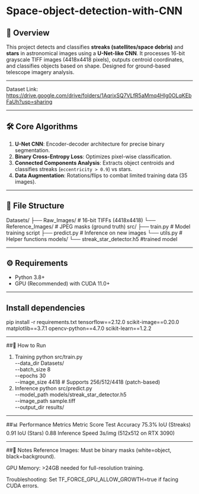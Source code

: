 # Space-object-detection-with-CNN
## 🌌 Overview
This project detects and classifies **streaks (satellites/space debris)** and **stars** in astronomical images using a **U-Net-like CNN**. It processes 16-bit grayscale TIFF images (4418x4418 pixels), outputs centroid coordinates, and classifies objects based on shape. Designed for ground-based telescope imagery analysis.

---
Dataset Link: https://drive.google.com/drive/folders/1AqrixSQ7VLfR5aMmq4HIg0OLqKEbFaUh?usp=sharing

---
## 🛠️ Core Algorithms
1. **U-Net CNN**: Encoder-decoder architecture for precise binary segmentation.
2. **Binary Cross-Entropy Loss**: Optimizes pixel-wise classification.
3. **Connected Components Analysis**: Extracts object centroids and classifies streaks (`eccentricity > 0.9`) vs stars.
4. **Data Augmentation**: Rotations/flips to combat limited training data (35 images).

---

## 📂 File Structure
Datasets/
├── Raw_Images/ # 16-bit TIFFs (4418x4418)
└── Reference_Images/ # JPEG masks (ground truth)
src/
├── train.py # Model training script
├── predict.py # Inference on new images
└── utils.py # Helper functions
models/
└── streak_star_detector.h5 #trained model

---

## ⚙️ Requirements
- Python 3.8+
- GPU (Recommended) with CUDA 11.0+
---

## Install dependencies
pip install -r requirements.txt
tensorflow==2.12.0
scikit-image==0.20.0
matplotlib==3.7.1
opencv-python==4.7.0
scikit-learn==1.2.2

---

##🚀 How to Run
1. Training
python src/train.py \
  --data_dir Datasets/ \
  --batch_size 8 \
  --epochs 30 \
  --image_size 4418  # Supports 256/512/4418 (patch-based)
2. Inference
   python src/predict.py \
  --model_path models/streak_star_detector.h5 \
  --image_path sample.tiff \
  --output_dir results/

---
   
##📊 Performance Metrics
Metric	Score
Test Accuracy	75.3%
IoU (Streaks)	0.91
IoU (Stars)	0.88
Inference Speed	3s/img (512x512 on RTX 3090)

---

##📝 Notes
Reference Images: Must be binary masks (white=object, black=background).

GPU Memory: >24GB needed for full-resolution training.

Troubleshooting: Set TF_FORCE_GPU_ALLOW_GROWTH=true if facing CUDA errors.

